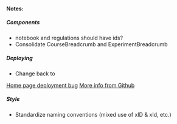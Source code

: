 #### Notes:

##### Components
- notebook and regulations should have ids? 
- Consolidate CourseBreadcrumb and ExperimentBreadcrumb

##### Deploying
- Change <HashRouter> back to <BrowserRouter>
	
[Home page deployment bug](https://stackoverflow.com/questions/46056414/getting-404-for-links-with-create-react-app-deployed-to-github-pages)
[More info from Github](https://github.com/rafrex/spa-github-pages)

##### Style
 - Standardize naming conventions (mixed use of xID & xId, etc.)



 